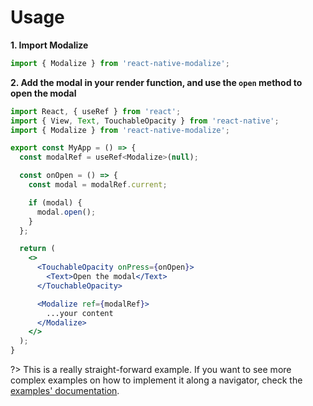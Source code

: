 # Usage

**1. Import Modalize**

```jsx
import { Modalize } from 'react-native-modalize';
```

**2. Add the modal in your render function, and use the `open` method to open the modal**

```jsx
import React, { useRef } from 'react';
import { View, Text, TouchableOpacity } from 'react-native';
import { Modalize } from 'react-native-modalize';

export const MyApp = () => {
  const modalRef = useRef<Modalize>(null);

  const onOpen = () => {
    const modal = modalRef.current;

    if (modal) {
      modal.open();
    }
  };

  return (
    <>
      <TouchableOpacity onPress={onOpen}>
        <Text>Open the modal</Text>
      </TouchableOpacity>

      <Modalize ref={modalRef}>
        ...your content
      </Modalize>
    </>
  );
}
```

?> This is a really straight-forward example. If you want to see more complex examples on how to implement it along a navigator, check the [examples' documentation](/EXAMPLES.md).
